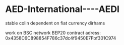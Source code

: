# AED-International----AEDI
stable colin dependent on fiat currency dirhams

work on BSC network 
BEP20
contract adress:
  0x4358C6C898854F786c37dc4f9450E7Fbf301C974
